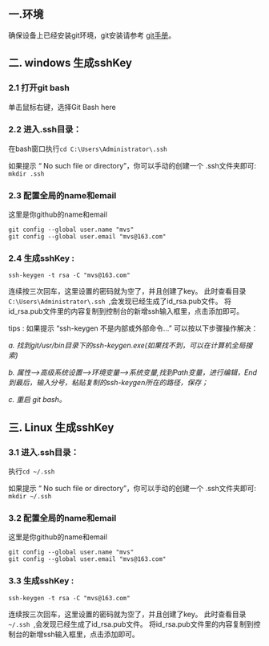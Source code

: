 ## 一.环境
确保设备上已经安装git环境，git安装请参考 [git手册](http://www.matchvs.com/service?page=git)。    

## 二. windows 生成sshKey   


### 2.1 打开git bash   
单击鼠标右键，选择Git Bash here

### 2.2 进入.ssh目录：  
在bash窗口执行`cd C:\Users\Administrator\.ssh`   

如果提示 “ No such file or directory”，你可以手动的创建一个 .ssh文件夹即可: `mkdir .ssh`


### 2.3  配置全局的name和email  
这里是你github的name和email  

`git config --global user.name "mvs" `  
`git config --global user.email "mvs@163.com"`


### 2.4 生成sshKey   :    
`ssh-keygen -t rsa -C "mvs@163.com"`    

 

连续按三次回车，这里设置的密码就为空了，并且创建了key。 此时查看目录`C:\Users\Administrator\.ssh `,会发现已经生成了id_rsa.pub文件。  将id_rsa.pub文件里的内容复制到控制台的新增ssh输入框里，点击添加即可。


tips : 如果提示 “ssh-keygen 不是内部或外部命令...” 可以按以下步骤操作解决：

*a. 找到git/usr/bin目录下的ssh-keygen.exe(如果找不到，可以在计算机全局搜索)*

*b. 属性-->高级系统设置-->环境变量-->系统变量,找到Path变量，进行编辑，End到最后，输入分号，粘贴复制的ssh-keygen所在的路径，保存；*

*c. 重启 git bash。*  

## 三. Linux 生成sshKey  

### 3.1 进入.ssh目录：  
执行`cd ~/.ssh`   

如果提示 “ No such file or directory”，你可以手动的创建一个 .ssh文件夹即可: `mkdir ~/.ssh`


### 3.2  配置全局的name和email  
这里是你github的name和email  

`git config --global user.name "mvs" `  
`git config --global user.email "mvs@163.com"`


### 3.3 生成sshKey   :    
`ssh-keygen -t rsa -C "mvs@163.com"`    

 

连续按三次回车，这里设置的密码就为空了，并且创建了key。 此时查看目录`~/.ssh `,会发现已经生成了id_rsa.pub文件。  将id_rsa.pub文件里的内容复制到控制台的新增ssh输入框里，点击添加即可。
